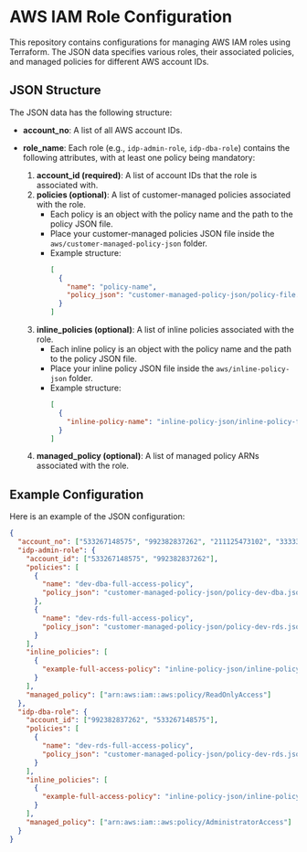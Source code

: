 # AWS IAM Role Configuration

This repository contains configurations for managing AWS IAM roles using Terraform. The JSON data specifies various roles, their associated policies, and managed policies for different AWS account IDs.

## JSON Structure

The JSON data has the following structure:

- **account_no**: A list of all AWS account IDs.

- **role_name**: Each role (e.g., `idp-admin-role`, `idp-dba-role`) contains the following attributes, with at least one policy being mandatory:
  1. **account_id (required)**: A list of account IDs that the role is associated with.
  2. **policies (optional)**: A list of customer-managed policies associated with the role.
      - Each policy is an object with the policy name and the path to the policy JSON file.
      - Place your customer-managed policies JSON file inside the `aws/customer-managed-policy-json` folder.
      - Example structure:
        ```json
        [
          {
            "name": "policy-name",
            "policy_json": "customer-managed-policy-json/policy-file.json"
          }
        ]
        ```
  3. **inline_policies (optional)**: A list of inline policies associated with the role.
      - Each inline policy is an object with the policy name and the path to the policy JSON file.
      - Place your inline policy JSON file inside the `aws/inline-policy-json` folder.
      - Example structure:
        ```json
        [
          {
            "inline-policy-name": "inline-policy-json/inline-policy-file.json"
          }
        ]
        ```
  4. **managed_policy (optional)**: A list of managed policy ARNs associated with the role.

## Example Configuration

Here is an example of the JSON configuration:

```json
{
  "account_no": ["533267148575", "992382837262", "211125473102", "333333333333", "1234567812321"],
  "idp-admin-role": {
    "account_id": ["533267148575", "992382837262"],
    "policies": [
      {
        "name": "dev-dba-full-access-policy",
        "policy_json": "customer-managed-policy-json/policy-dev-dba.json"
      },
      {
        "name": "dev-rds-full-access-policy",
        "policy_json": "customer-managed-policy-json/policy-dev-rds.json"
      }
    ],
    "inline_policies": [
      {
        "example-full-access-policy": "inline-policy-json/inline-policy-dev-jit.json"
      }
    ],
    "managed_policy": ["arn:aws:iam::aws:policy/ReadOnlyAccess"]
  },
  "idp-dba-role": {
    "account_id": ["992382837262", "533267148575"],
    "policies": [
      {
        "name": "dev-rds-full-access-policy",
        "policy_json": "customer-managed-policy-json/policy-dev-rds.json"
      }
    ],
    "inline_policies": [
      {
        "example-full-access-policy": "inline-policy-json/inline-policy-dev-dba.json"
      }
    ],
    "managed_policy": ["arn:aws:iam::aws:policy/AdministratorAccess"]
  }
}
